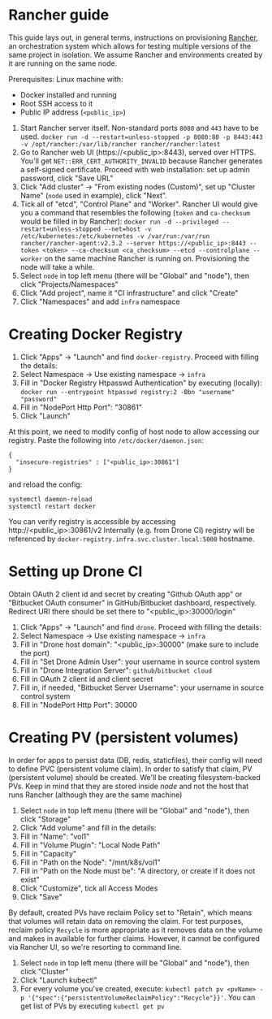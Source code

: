 # Rancher guide

This guide lays out, in general terms, instructions on provisioning
[Rancher](https://rancher.com/), an orchestration system which allows
for testing multiple versions of the same project in isolation. We
assume Rancher and environments created by it are running on the same node.

Prerequisites: Linux machine with:
- Docker installed and running
- Root SSH access to it
- Public IP address (`<public_ip>`)

1. Start Rancher server itself. Non-standard ports `8080` and `443` have to be used.
`docker run -d --restart=unless-stopped -p 8080:80 -p 8443:443 -v /opt/rancher:/var/lib/rancher rancher/rancher:latest`
1. Go to Rancher web UI (https://<public_ip>:8443), served over HTTPS. You'll get
`NET::ERR_CERT_AUTHORITY_INVALID` because Rancher generates a self-signed certificate.
Proceed with web installation: set up admin password, click "Save URL"
1. Click "Add cluster" -> "From existing nodes (Custom)", set up "Cluster Name"
(`node` used in example), click "Next".
1. Tick all of "etcd", "Control Plane" and "Worker". 
Rancher UI would give you a command that resembles the following
(`token` and `ca-checksum` would be filled in by Rancher):
`docker run -d --privileged --restart=unless-stopped
--net=host -v /etc/kubernetes:/etc/kubernetes
-v /var/run:/var/run rancher/rancher-agent:v2.3.2
--server https://<public_ip>:8443
--token <token>
--ca-checksum <ca_checksum>
--etcd --controlplane --worker`
on the same machine Rancher is running on.
Provisioning the node will take a while.
1. Select `node` in top left menu (there will be "Global" and "node"), then click "Projects/Namespaces"
1. Click "Add project", name it "CI infrastructure" and click "Create"
1. Click "Namespaces" and add `infra` namespace

# Creating Docker Registry

1. Click "Apps" -> "Launch" and find `docker-registry`. Proceed with filling the details:
1. Select Namespace -> Use existing namespace -> `infra`
1. Fill in "Docker Registry Htpasswd Authentication" by
executing (locally): `docker run --entrypoint htpasswd registry:2 -Bbn "username" "password"`
1. Fill in "NodePort Http Port": "30861"
1. Click "Launch"

At this point, we need to modify config of host node to allow accessing our registry.
Paste the following into `/etc/docker/daemon.json`:
```
{
  "insecure-registries" : ["<public_ip>:30861"]
}
```
and reload the config:
```
systemctl daemon-reload
systemctl restart docker
```

You can verify registry is accessible by accessing http://<public_ip>:30861/v2
Internally (e.g. from Drone CI) registry will be referenced
by `docker-registry.infra.svc.cluster.local:5000` hostname.

# Setting up Drone CI

Obtain OAuth 2 client id and secret by creating "Github OAuth app" or "Bitbucket OAuth consumer"
in GitHub/Bitbucket dashboard, respectively. Redirect URI there
should be set there to "<public_ip>:30000/login"

1. Click "Apps" -> "Launch" and find `drone`. Proceed with filling the details:
1. Select Namespace -> Use existing namespace -> `infra`
1. Fill in "Drone host domain": "<public_ip>:30000" (make sure to include the port)
1. Fill in "Set Drone Admin User": your username in source control system
1. Fill in "Drone Integration Server": `github`/`bitbucket cloud`
1. Fill in OAuth 2 client id and client secret
1. Fill in, if needed, "Bitbucket Server Username": your username in source control system
1. Fill in "NodePort Http Port": 30000


# Creating PV (persistent volumes)

In order for apps to persist data (DB, redis, staticfiles), their config
will need to define PVC (persistent volume claim). In order to satisfy that
claim, PV (persistent volume) should be created. We'll be creating
filesystem-backed PVs. Keep in mind that they are stored inside *node*
and not the host that runs Rancher (although they are the same machine)

1. Select `node` in top left menu (there will be "Global" and "node"), then click "Storage"
1. Click "Add volume" and fill in the details:
1. Fill in "Name": "vol1"
1. Fill in "Volume Plugin": "Local Node Path"
1. Fill in "Capacity"
1. Fill in "Path on the Node": "/mnt/k8s/vol1"
1. Fill in "Path on the Node must be": "A directory, or create if it does not exist"
1. Click "Customize", tick all Access Modes
1. Click "Save"

By default, created PVs have reclaim Policy set to "Retain", which means
that volumes will retain data on removing the claim. For test purposes,
reclaim policy `Recycle` is more appropriate as it removes data on the volume
and makes in available for further claims. However, it cannot be configured via
Rancher UI, so we're resorting to command line.

1. Select `node` in top left menu (there will be "Global" and "node"), then click "Cluster"
1. Click "Launch kubectl"
1. For every volume you've created, execute:
`kubectl patch pv <pvName> -p '{"spec":{"persistentVolumeReclaimPolicy":"Recycle"}}'`.
You can get list of PVs by executing `kubectl get pv`
